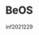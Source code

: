 ---
author: inf2021229
image_url: /images/beOS.png
title: BeOS 
year: 1990
caption: Το BeOS είναι ένα ισχυρό λειτουργικό σύστημα που έχει σχεδιαστεί κυρίως για χρήση πολυμέσων επιτραπέζιου υπολογιστή. Αρχικά το BeOS σχεδιάστηκε για ένα προσαρμοσμένο σύστημα υπολογιστή γνωστό ως BeBox που είχε ειδικές δυνατότητες εισόδου/εξόδου πολυμέσων και αργότερα μεταφέρθηκε σε Macintosh και τελικά μεταφέρθηκε στον υπολογιστή.
license_url: "http://toastytech.com/guis/b5petracker.png" 
license_text: Toastytech
categories:
  - Εργαλεία
tags: 
  - BeOS
---